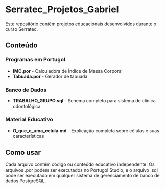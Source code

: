 # Serratec_Projetos_Gabriel

Este repositório contém projetos educacionais desenvolvidos durante o curso Serratec.

## Conteúdo

### Programas em Portugol
- **IMC.por** - Calculadora de Índice de Massa Corporal
- **Tabuada.por** - Gerador de tabuada

### Banco de Dados
- **TRABALHO_GRUPO.sql** - Schema completo para sistema de clínica odontológica

### Material Educativo
- **O_que_e_uma_celula.md** - Explicação completa sobre células e suas características

## Como usar

Cada arquivo contém código ou conteúdo educativo independente. Os arquivos .por podem ser executados no Portugol Studio, e o arquivo .sql pode ser executado em qualquer sistema de gerenciamento de banco de dados PostgreSQL.